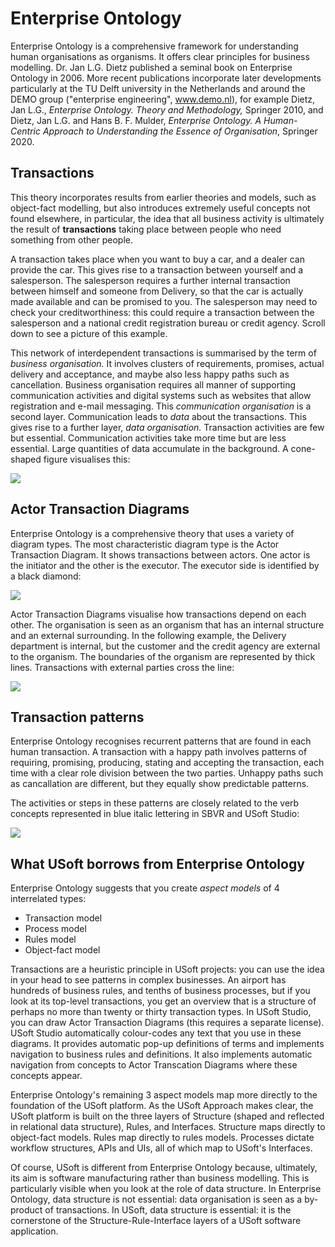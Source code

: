 # Enterprise Ontology

Enterprise Ontology is a comprehensive framework for understanding human organisations as organisms. It offers clear principles for business modelling. Dr. Jan L.G. Dietz published a seminal book on Enterprise Ontology in 2006. More recent publications incorporate later developments particularly at the TU Delft university in the Netherlands and around the DEMO group ("enterprise engineering", www.demo.nl), for example Dietz, Jan L.G., *Enterprise Ontology. Theory and Methodology,* Springer 2010, and Dietz, Jan L.G. and Hans B. F. Mulder, *Enterprise Ontology. A Human-Centric Approach to Understanding the Essence of Organisation*, Springer 2020.

## Transactions

This theory incorporates results from earlier theories and models, such as object-fact modelling, but also introduces extremely useful concepts not found elsewhere, in particular, the idea that all business activity is ultimately the result of **transactions** taking place between people who need something from other people.

A transaction takes place when you want to buy a car, and a dealer can provide the car. This gives rise to a transaction between yourself and a salesperson. The salesperson requires a further internal transaction between himself and someone from Delivery, so that the car is actually made available and can be promised to you. The salesperson may need to check your creditworthiness: this could require a transaction between the salesperson and a national credit registration bureau or credit agency. Scroll down to see a picture of this example.

This network of interdependent transactions is summarised by the term of *business organisation.* It involves clusters of requirements, promises, actual delivery and acceptance, and maybe also less happy paths such as cancellation. Business organisation requires all manner of supporting communication activities and digital systems such as websites that allow registration and e-mail messaging. This *communication organisation* is a second layer. Communication leads to *data* about the transactions. This gives rise to a further layer, *data organisation.* Transaction activities are few but essential. Communication activities take more time but are less essential. Large quantities of data accumulate in the background. A cone-shaped figure visualises this:

![](/api/Business%20rules/Positioning%20business%20rules/assets/916d237c-1229-48be-91c4-5a498c4b0a5f.png)

## Actor Transaction Diagrams

Enterprise Ontology is a comprehensive theory that uses a variety of diagram types. The most characteristic diagram type is the Actor Transaction Diagram. It shows transactions between actors. One actor is the initiator and the other is the executor. The executor side is identified by a black diamond:

![](/api/Business%20rules/Positioning%20business%20rules/assets/571eca25-4254-4d43-a40a-9283220c8604.png)

Actor Transaction Diagrams visualise how transactions depend on each other. The organisation is seen as an organism that has an internal structure and an external surrounding. In the following example, the Delivery department is internal, but the customer and the credit agency are external to the organism. The boundaries of the organism are represented by thick lines. Transactions with external parties cross the line:

![](/api/Business%20rules/Positioning%20business%20rules/assets/a0c55af7-844d-41e4-bac5-8b2290975e26.png)

## Transaction patterns

Enterprise Ontology recognises recurrent patterns that are found in each human transaction. A transaction with a happy path involves patterns of requiring, promising, producing, stating and accepting the transaction, each time with a clear role division between the two parties. Unhappy paths such as cancallation are different, but they equally show predictable patterns.

The activities or steps in these patterns are closely related to the verb concepts represented in blue italic lettering in SBVR and USoft Studio:

![](/api/Business%20rules/Positioning%20business%20rules/assets/05028469-ee7e-4fdf-aa64-987e0c720a47.png)

## What USoft borrows from Enterprise Ontology

Enterprise Ontology suggests that you create *aspect models* of 4 interrelated types:

- Transaction model
- Process model
- Rules model
- Object-fact model

Transactions are a heuristic principle in USoft projects: you can use the idea in your head to see patterns in complex businesses. An airport has hundreds of business rules, and tenths of business processes, but if you look at its top-level transactions, you get an overview that is a structure of perhaps no more than twenty or thirty transaction types. In USoft Studio, you can draw Actor Transaction Diagrams (this requires a separate license). USoft Studio automatically colour-codes any text that you use in these diagrams. It provides automatic pop-up definitions of terms and implements navigation to business rules and definitions. It also implements automatic navigation from concepts to Actor Transcation Diagrams where these concepts appear.

Enterprise Ontology's remaining 3 aspect models map more directly to the foundation of the USoft platform. As the USoft Approach makes clear, the USoft platform is built on the three layers of Structure (shaped and reflected in relational data structure), Rules, and Interfaces. Structure maps directly to object-fact models. Rules map directly to rules models. Processes dictate workflow structures, APIs and UIs, all of which map to USoft's Interfaces.

Of course, USoft is different from Enterprise Ontology because, ultimately, its aim is software manufacturing rather than business modelling. This is particularly visible when you look at the role of data structure. In Enterprise Ontology, data structure is not essential: data organisation is seen as a by-product of transactions. In USoft, data structure is essential: it is the cornerstone of the Structure-Rule-Interface layers of a USoft software application.